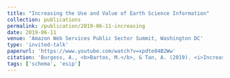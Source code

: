 ```yaml
---
title: "Increasing the Use and Value of Earth Science Information"
collection: publications
permalink: /publication/2019-06-11-increasing
date: 2019-06-11
venue: 'Amazon Web Services Public Sector Summit, Washington DC'
type: 'invited-talk'
paperurl: 'https://www.youtube.com/watch?v=xpdte04B2Ww'
citation: 'Burgess, A., <b>Bartos, M.</b>, & Tan, A. (2019). <i>Increasing the Use and Value of Earth Science Information</i>. Amazon Web Services Public Sector Summit, Washington DC.'
tags: ['schema', 'esip']
---
```

